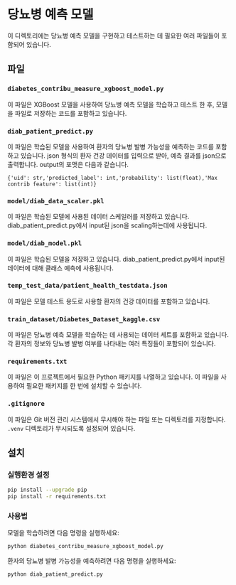 # 당뇨병 예측 모델

이 디렉토리에는 당뇨병 예측 모델을 구현하고 테스트하는 데 필요한 여러 파일들이 포함되어 있습니다.

## 파일

### `diabetes_contribu_measure_xgboost_model.py`

이 파일은 XGBoost 모델을 사용하여 당뇨병 예측 모델을 학습하고 테스트 한 후, 모델을 파일로 저장하는 코드를 포함하고 있습니다.

### `diab_patient_predict.py`

이 파일은 학습된 모델을 사용하여 환자의 당뇨병 발병 가능성을 예측하는 코드를 포함하고 있습니다. json 형식의 환자 건강 데이터를 입력으로 받아, 예측 결과를 json으로 출력합니다. output의 포맷은 다음과 같습니다.
    
    {'uid': str,'predicted_label': int,'probability': list(float),'Max contrib feature': list(int)}

### `model/diab_data_scaler.pkl`
이 파일은 학습된 모델에 사용된 데이터 스케일러를 저장하고 있습니다. diab_patient_predict.py에서 input된 json을 scaling하는데에 사용됩니다.

### `model/diab_model.pkl`
이 파일은 학습된 모델을 저장하고 있습니다. diab_patient_predict.py에서 input된 데이터에 대해 클래스 예측에 사용됩니다.

### `temp_test_data/patient_health_testdata.json`

이 파일은 모델 테스트 용도로 사용할 환자의 건강 데이터를 포함하고 있습니다.

### `train_dataset/Diabetes_Dataset_kaggle.csv`

이 파일은 당뇨병 예측 모델을 학습하는 데 사용되는 데이터 세트를 포함하고 있습니다. 각 환자의 정보와 당뇨병 발병 여부를 나타내는 여러 특징들이 포함되어 있습니다.

### `requirements.txt`

이 파일은 이 프로젝트에서 필요한 Python 패키지를 나열하고 있습니다. 이 파일을 사용하여 필요한 패키지를 한 번에 설치할 수 있습니다.

### `.gitignore`

이 파일은 Git 버전 관리 시스템에서 무시해야 하는 파일 또는 디렉토리를 지정합니다. `.venv` 디렉토리가 무시되도록 설정되어 있습니다.

## 설치

### 실행환경 설정

```bash
pip install --upgrade pip
pip install -r requirements.txt
```
### 사용법

모델을 학습하려면 다음 명령을 실행하세요:
```bash
python diabetes_contribu_measure_xgboost_model.py
```
환자의 당뇨병 발병 가능성을 예측하려면 다음 명령을 실행하세요:
```bash
python diab_patient_predict.py
```